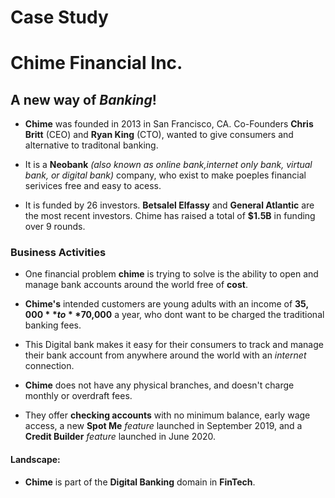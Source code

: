 # Case Study 
# Chime Financial Inc.


## A new way of *Banking*!

* **Chime** was founded in 2013 in San Francisco, CA. Co-Founders **Chris Britt** (CEO) and **Ryan King** (CTO), wanted to give consumers and alternative to traditonal banking.

* It is a **Neobank** *(also known as online bank,internet only bank, virtual bank, or digital bank)* company, who exist to make poeples financial serivices free and easy to acess.
  
* It is funded by 26 investors. **Betsalel Elfassy** and **General Atlantic** are the most recent investors. Chime has raised a total of **$1.5B** in funding over 9 rounds.

### Business Activities

* One financial problem **chime** is trying to solve is the ability to open and manage bank accounts around the world free of **cost**.

* **Chime's** intended customers are young adults with an income of **$35,000** to **$70,000** a year, who dont want to be charged the traditional banking fees.

* This Digital bank makes it easy for their consumers to track and manage their bank account from anywhere around the world with an *internet* connection.

* **Chime** does not have any physical branches, and doesn't charge monthly or overdraft fees.

* They offer **checking accounts** with no minimum balance, early wage access, a new **Spot Me** *feature* launched in September 2019, and a **Credit Builder** *feature* launched in June 2020.

#### Landscape:

* **Chime** is part of the **Digital Banking** domain in **FinTech**.
